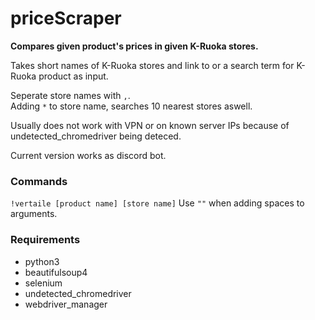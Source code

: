 # priceScraper

__Compares given product's prices in given K-Ruoka stores.__

Takes short names of K-Ruoka stores and link to or a search term for K-Ruoka product as input.

Seperate store names with `,`. <br />
Adding `*` to store name, searches 10 nearest stores aswell. <br />

Usually does not work with VPN or on known server IPs because of undetected_chromedriver being deteced.

Current version works as discord bot.

### Commands
`!vertaile [product name] [store name]`
Use `""` when adding spaces to arguments.


### Requirements
- python3
- beautifulsoup4
- selenium
- undetected_chromedriver
- webdriver_manager